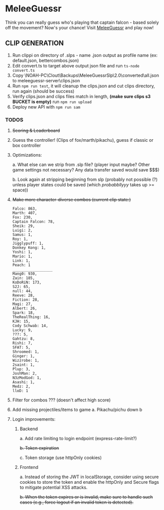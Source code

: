 # MeleeGuessr

Think you can really guess who's playing that captain falcon - based solely off the movement? Now's your chance! Visit [MeleeGuessr](https://www.MeleeGuessr.com) and play now!

## CLIP GENERATION ##
1. Run clippi on directory of .slps - name .json output as profile name (ex: default.json, bettercombos.json)
2. Edit convert.ts to target above output json file and run `ts-node convert.ts`
3. Copy \\NOAH-PC\Clout\Backups\MeleeGuessrSlp\2.0\converted\all.json to meleeguessr-server\clips.json
4. Run `npm run test`, it will cleanup the clips.json and cut clips directory, run again (should be success)
5. Verify clips.json and clips files match in length, **(make sure clips s3 BUCKET is empty)** run `npm run upload`
6. Deploy new API with `npm run sam`

### TODOS ###
1. ~~Scoring & Leaderboard~~
2. Guess the controller! (Clips of fox/marth/pikachu), guess if classic or box controller
3. Optimizations: 
    
    a. What else can we strip from .slp file? (player input maybe? Other game settings not necessary? Any data transfer saved would save $$$)
    
    b. Look again at stripping beginning from slp (probably not possible (?) unless player states could be saved (which *probabbllyyy* takes up >= space))
4. ~~Make more character-diverse combos (current clip state:)~~
    ```
    Falco: 863,
    Marth: 407,
    Fox: 230,
    Captain Falcon: 78,
    Sheik: 29,
    Luigi: 2,
    Samus: 1,
    Roy: 1,
    Jigglypuff: 1,
    Donkey Kong: 1,
    Yoshi: 1,
    Mario: 1,
    Link: 1,
    Peach: 1
    __________________
    Mang0: 930,
    Zain: 185,
    KoDoRiN: 173,
    S2J: 65,
    null: 44,
    Reeve: 28,
    Fiction: 28,
    Magi: 27,
    Albert: 26,
    Spark: 18,
    TheRealThing: 16,
    KJH: 15,
    Cody Schwab: 14,
    Lucky: 9,
    ???: 5,
    Gahtzu: 8,
    Rishi: 7,
    SFAT: 5,
    Shroomed: 1,
    Ginger: 1,
    Wizzrobe: 1,
    2saint: 1,
    Plup: 3,
    JoshMan: 2,
    N3zModGod: 1,
    Asashi: 1,
    Medz: 2,
    lloD: 1
    ```

5. Filter for combos ??? (doesn't affect high score)
6. Add missing projectiles/items to game
    a. Pikachu/pichu down b
7. Login improvements:
    1. Backend

        a. Add rate limiting to login endpoint (express-rate-limit?)

        ~~b. Token expiration~~

        c. Token storage (use httpOnly cookies)
        
    2. Frontend
    
        a. Instead of storing the JWT in localStorage, consider using secure cookies to store the token and enable the httpOnly and Secure flags to mitigate potential XSS attacks.

        ~~b. When the token expires or is invalid, make sure to handle such cases (e.g., force logout if an invalid token is detected).~~
